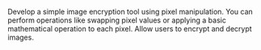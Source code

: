 Develop a simple image encryption
tool using pixel manipulation. You can
perform operations like swapping
pixel values or applying a basic
mathematical operation to each pixel.
Allow users to encrypt and decrypt
images.

